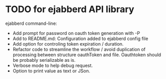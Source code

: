 # TODO for ejabberd API library

ejabberd command-line:

- Add prompt for password on oauth token generation with -P
- Add to README.md: Configuration added to ejabberd config file
- Add option for controling token expiration / duration.
- Refactor code to streamline the workflow / avoid duplication of processing between structure oauthToken and file.
  Oauthtoken should be probably serializable as is.
- Verbose mode to help debug request.
- Option to print value as text or JSon.
